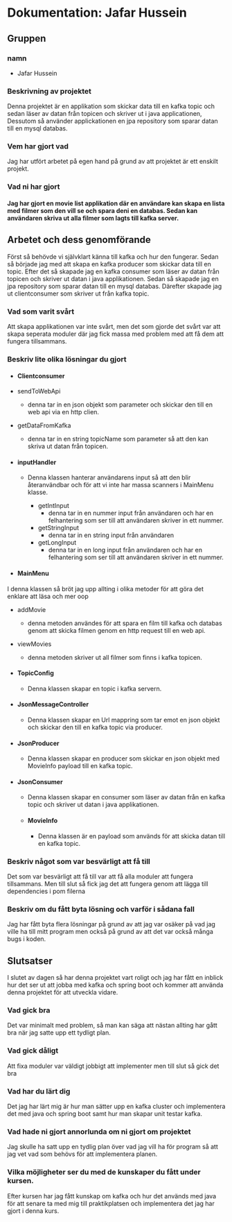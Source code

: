 # Dokumentation: Jafar Hussein

## Gruppen
### namn
- Jafar Hussein

### Beskrivning av projektet
 Denna projektet är en applikation som skickar data till en kafka topic och sedan läser av datan från topicen och skriver ut i java applicationen, Dessutom så använder applickationen en jpa repository som sparar datan till en mysql databas.

### Vem har gjort vad
 Jag har utfört arbetet på egen hand på grund av att projektet är ett enskilt projekt.

### Vad ni har gjort
#### Jag har gjort en movie list applikation där en användare kan skapa en lista med filmer som den vill se och spara deni en databas. Sedan kan användaren skriva ut alla filmer som lagts till kafka server.

## Arbetet och dess genomförande
 Först så behövde vi självklart känna till kafka och hur den fungerar. Sedan så började jag med att skapa en kafka producer som skickar data till en topic. Efter det så skapade jag en kafka consumer som läser av datan från topicen och skriver ut datan i java applikationen. Sedan så skapade jag en jpa repository som sparar datan till en mysql databas. Därefter skapade jag ut clientconsumer som skriver ut från kafka topic.
### Vad som varit svårt
 Att skapa applikationen var inte svårt, men det som gjorde det svårt var att skapa seperata moduler där jag fick massa med problem med att få dem att fungera tillsammans.
### Beskriv lite olika lösningar du gjort
+  #### Clientconsumer
  + sendToWebApi
    + denna tar in en json objekt som parameter och skickar den till en web api via en http clien.
  + getDataFromKafka
    + denna tar in en string topicName som parameter så att den kan skriva ut datan från topicen.
    
+ #### inputHandler
    +  Denna klassen hanterar användarens input så att den blir återanvändbar och för att vi inte har massa scanners i MainMenu klasse.
 
       + getIntInput
         + denna tar in en nummer input från användaren och har en felhantering som ser till att användaren skriver in ett nummer.
       + getStringInput
         + denna tar in en string input från användaren
       + getLongInput
         +    denna tar in en long input från användaren och har en felhantering som ser till att användaren skriver in ett nummer.
       
+ #### MainMenu
I denna klassen så bröt jag upp allting i olika metoder för att göra det enklare att läsa och mer oop
  + addMovie
    + denna metoden användes för att spara en film till kafka och databas genom att skicka filmen genom en http request till en web api.
  + viewMovies 
    + denna metoden skriver ut all filmer som finns i kafka topicen.

+ #### TopicConfig
  +  Denna klassen skapar en topic i kafka servern.
  
+ #### JsonMessageController
  + Denna klassen skapar en Url mappring som tar emot en json objekt och skickar den till en kafka topic via producer.

+ #### JsonProducer
  + Denna klassen skapar en producer som skickar en json objekt med MovieInfo payload till en kafka topic.
+ #### JsonConsumer
  + Denna klassen skapar en consumer som läser av datan från en kafka topic och skriver ut datan i java applikationen.
  + #### MovieInfo
    + Denna klassen är en payload som används för att skicka datan till en kafka topic.
    
### Beskriv något som var besvärligt att få till
Det som var besvärligt att få till var att få alla moduler att fungera tillsammans. Men till slut så fick jag det att fungera genom att lägga till dependencies i pom filerna

### Beskriv om du fått byta lösning och varför i sådana fall
Jag har fått byta flera lösningar på grund av att jag var osäker på vad jag ville ha till mitt program men också på grund av att det var också många bugs i koden.

## Slutsatser
I slutet av dagen så har denna projektet vart roligt och jag har fått en inblick hur det ser ut att jobba med kafka och spring boot och kommer att använda denna projektet för att utveckla vidare.

### Vad gick bra
Det var minimalt med problem, så man kan säga att nästan allting har gått bra när jag satte upp ett tydligt plan.

### Vad gick dåligt
Att fixa moduler var väldigt jobbigt att implementer men till slut så gick det bra

### Vad har du lärt dig
Det jag har lärt mig är hur man sätter upp en kafka cluster och implementera det med java och spring boot samt hur man skapar unit testar kafka.

### Vad hade ni gjort annorlunda om ni gjort om projektet
Jag skulle ha satt upp en tydlig plan över vad jag vill ha för program så att jag vet vad som behövs för att implementera planen.
### Vilka möjligheter ser du med de kunskaper du fått under kursen.
Efter kursen har jag fått kunskap om kafka och hur det används med java för att senare ta med mig till praktikplatsen och implementera det jag har gjort i denna kurs. 